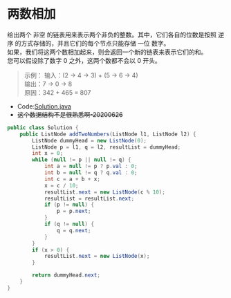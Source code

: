 # 两数相加
给出两个 非空 的链表用来表示两个非负的整数。其中，它们各自的位数是按照 逆序 的方式存储的，并且它们的每个节点只能存储 一位 数字。   
如果，我们将这两个数相加起来，则会返回一个新的链表来表示它们的和。   
您可以假设除了数字 0 之外，这两个数都不会以 0 开头。   
>示例：
输入：(2 -> 4 -> 3) + (5 -> 6 -> 4)   
输出：7 -> 0 -> 8   
原因：342 + 465 = 807   

* Code:[Solution.java](problems\add_two_numbers\Solution.java)
* ~~这个数据结构不是很熟悉啊-20200626~~
```java
public class Solution {
    public ListNode addTwoNumbers(ListNode l1, ListNode l2) {
        ListNode dummyHead = new ListNode(0);
        ListNode p = l1, q = l2, resultList = dummyHead;
        int x = 0;
        while (null != p || null != q) {
            int a = null != p ? p.val : 0;
            int b = null != q ? q.val : 0;
            int c = a + b + x;
            x = c / 10;
            resultList.next = new ListNode(c % 10);
            resultList = resultList.next;
            if (p != null) {
                p = p.next;
            }
            if (q != null) {
                q = q.next;
            }
        }
        if (x > 0) {
            resultList.next = new ListNode(x);
        }

        return dummyHead.next;
    } 
}
```